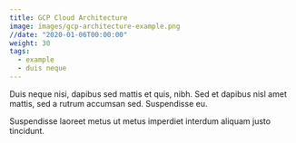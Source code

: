 ```yaml
---
title: GCP Cloud Architecture
image: images/gcp-architecture-example.png
//date: "2020-01-06T00:00:00"
weight: 30
tags:
  - example
  - duis neque
---
```

Duis neque nisi, dapibus sed mattis et quis, nibh. Sed et dapibus nisl amet
mattis, sed a rutrum accumsan sed. Suspendisse eu.
<!-- more -->
Suspendisse laoreet metus ut metus imperdiet interdum aliquam justo tincidunt.
